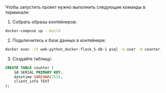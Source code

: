 Чтобы запустить проект нужно выполнить следующие команды в терминале:

1. Собрать образы контейнеров:
```bash
docker-compose up --build
```
2. Подключитесь к базе данных в контейнере:
```bash
docker exec -it web-python_docker-flask_5-db-1 psql -U user -d counter_db
```
3. Создайте таблицу:
```sql
CREATE TABLE counter (
    id SERIAL PRIMARY KEY,
    datetime VARCHAR(255),
    client_info TEXT
);
```
